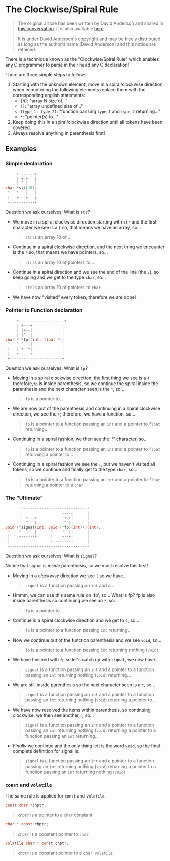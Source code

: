 # The Clockwise/Spiral Rule

> The original article has been written by David Anderson and shared in
> [this conversation](https://groups.google.com/g/comp.lang.c/c/iBt8IHWJk74/m/9g4LZXU3dU0J).
> It is also available [here](http://c-faq.com/decl/spiral.anderson.html).
>
> It is under David Anderson's copyright and may be freely distributed as long
> as the author's name (David Anderson) and this notice are retained.

There is a technique known as the "Clockwise/Spiral Rule" which enables
any C programmer to parse in their head any C declaration!

There are three simple steps to follow:

1. Starting with the unknown element, move in a spiral/clockwise direction;
  when ecountering the following elements replace them with the corresponding
  english statements:
    - `[N]`: "array N size of..."
    - `[]`: "array undefined size of..."
    - `(type_1, type_2)`: "function passing `type_1` and `type_2` returning..."
    - `*`: "pointer(s) to..."
2. Keep doing this in a spiral/clockwise direction until all tokens have been
  covered.
3. Always resolve anything in parenthesis first!

## Examples

### Simple declaration

```c
     +-------+
     | +-+   |
     | ^ |   |
char *str[10];
 ^   ^   |   |
 |   +---+   |
 +-----------+
```

Question we ask ourselves: What is `str`?

- We move in a spiral clockwise direction starting with `str` and the first
  character we see is a `[` so, that means we have an array, so...

    > `str` is an array 10 of...

- Continue in a spiral clockwise direction, and the next thing we encounter is
  the `*` so, that means we have pointers, so...

    > `str` is an array 10 of pointers to...

- Continue in a spiral direction and we see the end of the line (the `;`), so
  keep going and we get to the type `char`, so...

    > `str` is an array 10 of pointers to `char`

- We have now "visited" every token; therefore we are done!

### Pointer to Function declaration

```c
     +--------------------+
     | +---+             |
     | |+-+|             |
     | |^ ||             |
char *(*fp)(int, float *);
 ^   ^ ^  ||             |
 |   | +--+|             |
 |   +-----+             |
 +-----------------------+
```

Question we ask ourselves: What is `fp`?

- Moving in a spiral clockwise direction, the first thing we see is a `)`;
  therefore,`fp` is inside parenthesis, so we continue the spiral inside the
  parenthesis and the next character seen is the `*`, so...

    > `fp` is a pointer to...

- We are now out of the parenthesis and continuing in a spiral clockwise
  direction, we see the `(`; therefore, we have a function, so...

    > `fp` is a pointer to a function passing an `int` and a pointer to `float`
    > returning...

- Continuing in a spiral fashion, we then see the '*' character, so...

    > `fp` is a pointer to a function passing an `int` and a pointer to `float`
    > returning a pointer to...

- Continuing in a spiral fashion we see the `;`, but we haven't visited all
  tokens, so we continue and finally get to the type `char`, so...

    > `fp` is a pointer to a function passing an `int` and a pointer to `float`
    > returning a pointer to a `char`

### The "Ultimate"

```c
      +-----------------------------+
      |                  +---+      |
      |  +---+           |+-+|      |
      |  ^   |           |^ ||      |
void (*signal(int, void (*fp)(int)))(int);
 ^    ^      |      ^    ^  ||      |
 |    +------+      |    +--+|      |
 |                  +--------+      |
 +----------------------------------+
```

Question we ask ourselves: What is `signal`?

Notice that signal is *inside* parenthesis, so we must resolve this first!

- Moving in a *clockwise* direction we see `(` so we have...

    > `signal` is a function passing an `int` and a...

- Hmmm, we can use this same rule on 'fp', so... What is fp? fp is also inside
  parenthesis so continuing we see an `*`, so...

    > `fp` is a pointer to...

- Continue in a spiral clockwise direction and we get to `(`, so...

    > `fp` is a pointer to a function passing `int` returning...

- Now we continue out of the function parenthesis and we see `void`, so...

    > `fp` is a pointer to a function passing `int` returning nothing (`void`)

- We have finished with `fp` so let's catch up with `signal`, we now have...

    > `signal` is a function passing an `int` and a pointer to a function
    > passing an `int` returning nothing (`void`) returning...

- We are still inside parenthesis so the next character seen is a `*`, so...

    > `signal` is a function passing an `int` and a pointer to a function
    > passing an `int` returning nothing (`void`) returning a pointer to...

- We have now resolved the items within parenthesis, so continuing clockwise,
  we then see another `(`, so...

    > `signal` is a function passing an `int` and a pointer to a function
    > passing an `int` returning nothing (`void`) returning a pointer to a
    > function passing an `int` returning...

- *Finally* we continue and the only thing left is the word `void`, so the
  final complete definition for signal is:

    > `signal` is a function passing an `int` and a pointer to a function
    > passing an `int` returning nothing (`void`) returning a pointer to a
    > function passing an `int` returning nothing (`void`)

### `const` and `volatile`

The same rule is applied for `const` and `volatile`.

```c
const char *chptr;
```

> `chptr` is a pointer to a `char` constant

```c
char * const chptr;
```

> `chptr` is a constant pointer to `char`

```c
volatile char * const chptr;
```

> `chptr` is a constant pointer to a `char volatile`
